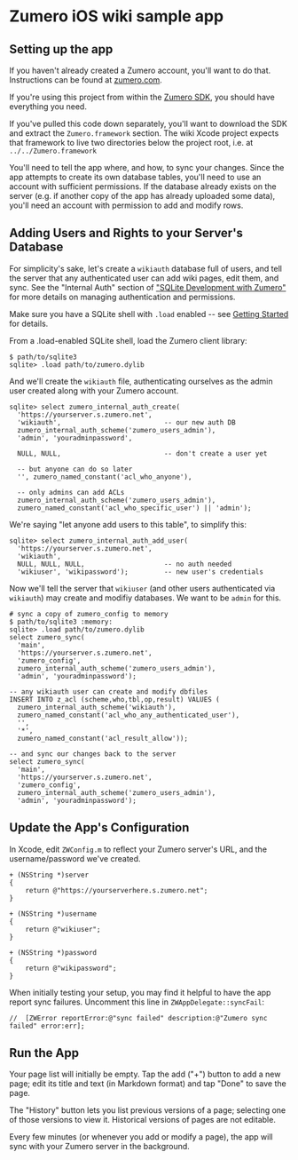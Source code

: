 # Zumero iOS wiki sample app

## Setting up the app

If you haven't already created a Zumero account, you'll want to do that.
Instructions can be found at [zumero.com](http://zumero.com/get-started/).

If you're using this project from within the
[Zumero SDK](http://zumero.com/dev-center/), you should have everything you
need.  

If you've pulled this code down separately, you'll want to download the SDK
and extract the `Zumero.framework` section.  The wiki Xcode project expects 
that framework to live two directories below the project root, 
i.e. at `../../Zumero.framework`

You'll need to tell the app where, and how, to sync your changes. Since the
app attempts to create its own database tables, you'll need to use an account
with sufficient permissions.  If the database already exists on the server 
(e.g. if another copy of the app has already uploaded some data),
you'll need an account with permission to add and modify rows.

## Adding Users and Rights to your Server's Database

For simplicity's sake, let's create a `wikiauth` database full of users,
and tell the server that any authenticated user can add wiki pages, edit them,
and sync.  See the "Internal Auth" section of 
["SQLite Development with Zumero"](http://zumero.com/docs/zumero_core.html)
for more details on managing authentication and permissions.

Make sure you have a SQLite shell with `.load` enabled -- see
[Getting Started](http://zumero.com/docs/getting_started.html) for details.

From a .load-enabled SQLite shell, load the Zumero client library:

    $ path/to/sqlite3
    sqlite> .load path/to/zumero.dylib
  
And we'll create the `wikiauth` file, authenticating ourselves as the admin
user created along with your Zumero account.

    sqlite> select zumero_internal_auth_create(
      'https://yourserver.s.zumero.net',
      'wikiauth',                          -- our new auth DB
      zumero_internal_auth_scheme('zumero_users_admin'),
      'admin', 'youradminpassword',

      NULL, NULL,                          -- don't create a user yet

      -- but anyone can do so later
      '', zumero_named_constant('acl_who_anyone'),
    
      -- only admins can add ACLs
      zumero_internal_auth_scheme('zumero_users_admin'),
      zumero_named_constant('acl_who_specific_user') || 'admin');

We're saying "let anyone add users to this table", to simplify this:

    sqlite> select zumero_internal_auth_add_user(
      'https://yourserver.s.zumero.net',
      'wikiauth',
      NULL, NULL, NULL,                    -- no auth needed
      'wikiuser', 'wikipassword');         -- new user's credentials

Now we'll tell the server that `wikiuser` (and other users authenticated
via `wikiauth`) may create and modifiy databases.  We want to be `admin`
for this.

    # sync a copy of zumero_config to memory
    $ path/to/sqlite3 :memory:
    sqlite> .load path/to/zumero.dylib
    select zumero_sync(
      'main',
      'https://yourserver.s.zumero.net',
      'zumero_config',
      zumero_internal_auth_scheme('zumero_users_admin'),
      'admin', 'youradminpassword');
    
    -- any wikiauth user can create and modify dbfiles
    INSERT INTO z_acl (scheme,who,tbl,op,result) VALUES (
      zumero_internal_auth_scheme('wikiauth'),
      zumero_named_constant('acl_who_any_authenticated_user'), 
      '',    
      '*', 
      zumero_named_constant('acl_result_allow'));
    
    -- and sync our changes back to the server
    select zumero_sync(
      'main',
      'https://yourserver.s.zumero.net',
      'zumero_config',
      zumero_internal_auth_scheme('zumero_users_admin'),
      'admin', 'youradminpassword');


## Update the App's Configuration

In Xcode, edit `ZWConfig.m` to reflect your Zumero server's URL, and the username/password we've created.

	+ (NSString *)server
	{
		return @"https://yourserverhere.s.zumero.net";
	}
    
	+ (NSString *)username
	{
		return @"wikiuser";
	}
    
	+ (NSString *)password
	{
		return @"wikipassword";
	}

When initially testing your setup, you may find it helpful to have the app report sync
failures.  Uncomment this line in `ZWAppDelegate::syncFail`:

    //	[ZWError reportError:@"sync failed" description:@"Zumero sync failed" error:err];


## Run the App

Your page list will initially be empty.  Tap the add ("+") button to add a new page; edit its title
and text (in Markdown format) and tap "Done" to save the page.

The "History" button lets you list previous versions of a page; selecting one of those versions
to view it.  Historical versions of pages are not editable.

Every few minutes (or whenever you add or modify a page), the app will sync
with your Zumero server in the background.  
